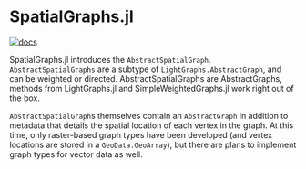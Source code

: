 # SpatialGraphs.jl

[![docs](https://img.shields.io/badge/docs-latest-blue.svg)](https://docs.circuitscape.org/SpatialGraphs.jl/latest)

SpatialGraphs.jl introduces the `AbstractSpatialGraph`. `AbstractSpatialGraphs` 
are a subtype of `LightGraphs.AbstractGraph`, and can be weighted or directed. 
AbstractSpatialGraphs are AbstractGraphs, methods from LightGraphs.jl and 
SimpleWeightedGraphs.jl work right out of the box.

`AbstractSpatialGraph`s themselves contain an `AbstractGraph` in addition to 
metadata that details the spatial location of each vertex in the
graph. At this time, only raster-based graph types have been developed (and 
vertex locations are stored in a `GeoData.GeoArray`), but there are plans to 
implement graph types for vector data as well.
